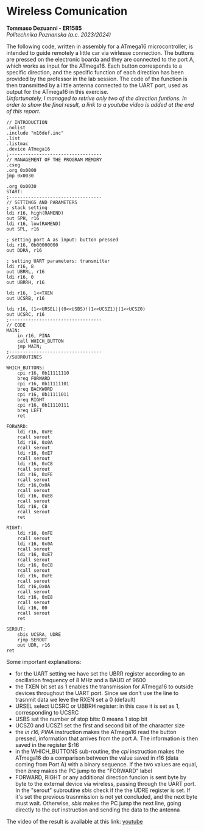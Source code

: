 # Wireless Comunication

**Tommaso Dezuanni - ER1585**  
*Politechnika Poznanska (a.c. 2023/2024)*

The following code, written in assembly for a ATmega16 microcontroller, is intended to guide remotely a little car via wirlesse connection. The buttons are pressed on the electronic boarda and they are connected to the port A, which works as input for the ATmega16. Each button corresponds to a specific direction, and the specific function of each direction has been provided by the professor in the lab session. The code of the function is then transmitted by a little antenna connected to the UART port, used as output for the ATmega16 in this exercise.  
*Unfortunately, I managed to retrive only two of the direction funtions. In order to show the final result, a link to a youtube video is added at the end of this report.*

```assembly
// INTRODUCTION
.nolist
.include "m16def.inc"
.list
.listmac
.device ATmega16
;----------------------------------
// MANAGEMENT OF THE PROGRAM MEMORY
.cseg
.org 0x0000
jmp 0x0030

.org 0x0030
START:
;----------------------------------
// SETTINGS AND PARAMETERS
; stack setting
ldi r16, high(RAMEND)
out SPH, r16
ldi r16, low(RAMEND)
out SPL, r16

; setting port A as input: button pressed
ldi r16, 0b00000000
out DDRA, r16

; setting UART parameters: transmitter
ldi r16, 8
out UBRRL, r16
ldi r16, 0
out UBRRH, r16

ldi r16,  1<<TXEN
out UCSRB, r16

ldi r16, (1<<URSEL)|(0<<USBS)!(1<<UCSZ1)|(1<<UCSZ0)
out UCSRC, r16
;----------------------------------
// CODE
MAIN:
    in r16, PINA
    call WHICH_BUTTON
    jmp MAIN;
;----------------------------------
//SUBROUTINES

WHICH_BUTTONS:
    cpi r16, 0b11111110
    breq FORWARD
    cpi r16, 0b11111101
    breq BACKWORD
    cpi r16, 0b11111011
    breq RIGHT
    cpi r16, 0b11110111
    breq LEFT
    ret

FORWARD:
    ldi r16, 0xFE
    rcall serout
    ldi r16, 0x0A
    rcall serout
    ldi r16, 0xE7
    rcall serout
    ldi r16, 0xC8
    rcall serout
    ldi r16, 0xFE
    rcall serout
    ldi r16,0x0A
    rcall serout
    ldi r16, 0xE8
    rcall serout
    ldi r16, C8
    rcall serout
    ret

RIGHT:
    ldi r16, 0xFE
    rcall serout
    ldi r16, 0x0A
    rcall serout
    ldi r16, 0xE7
    rcall serout
    ldi r16, 0xC8
    rcall serout
    ldi r16, 0xFE
    rcall serout
    ldi r16,0x0A
    rcall serout
    ldi r16, 0xE8
    rcall serout
    ldi r16, 00
    rcall serout
    ret

SEROUT:
    sbis UCSRA, UDRE
    rjmp SEROUT
    out UDR, r16
ret
```

Some important explanations:  

* for the UART setting we have set the UBRR register according to an oscillation frequency of 8 MHz and a BAUD of 9600
* the TXEN bit set as 1 enables the transmission for ATmega16 to outside devices throughout the UART port. Since we don't use the line to trasnmit data we leve the RXEN set a 0 (default)
* URSEL select UCSRC or UBBRH register: in this case it is set as 1, corresponding to UCSRC
* USBS sat the number of stop bits: 0 means 1 stop bit
* UCSZ0 and UCSZ1 set the first and second bit of the character size
* the *in r16, PINA* instruction makes the ATmega16 read the button pressed, information that arrives from the port A. The information is then saved in the register $r16
* in the WHICH_BUTTONS sub-routine, the *cpi* instruction makes the ATmega16 do a comparison between the value saved in r16 (data coming from Port A) with a binary sequence. If the two values are equal, then *breq* makes the PC jump to the "FORWARD" label
* FORWARD, RIGHT or any additional direction funcion is sent byte by byte to the external device via wireless, passing through the UART port. In the "serout" subroutine *sbis* check if the the UDRE register is set. If it's set the previous trasnmission is not yet concluded, and the next byte must wait. Otherwise, *sbis* makes the PC jump the next line, going directly to the *out* instruction and sending the data to the antenna

The video of the result is available at this link: [youtube](https://youtube.com/shorts/3CmIKYbzuWA?feature=share)
